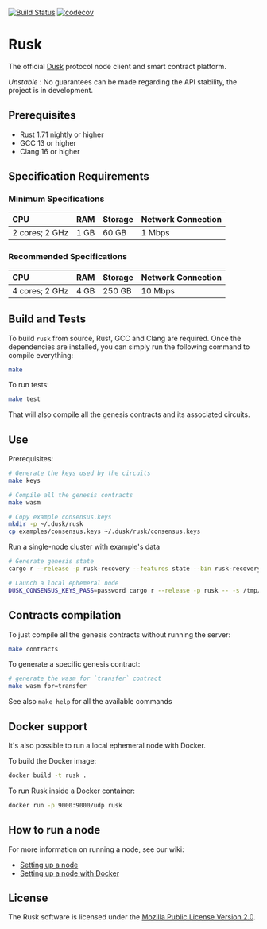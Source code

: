 [![Build Status](https://travis-ci.com/dusk-network/rusk.svg?branch=master)](https://travis-ci.com/dusk-network/rusk)
[![codecov](https://codecov.io/gh/dusk-network/rusk/branch/master/graph/badge.svg)](https://codecov.io/gh/dusk-network/rusk)

# Rusk

The official [Dusk](https://dusk.network/) protocol node client and smart contract platform.

_Unstable_ : No guarantees can be made regarding the API stability, the project
is in development.

## Prerequisites

- Rust 1.71 nightly or higher
- GCC 13 or higher
- Clang 16 or higher

## Specification Requirements

### Minimum Specifications

| CPU | RAM | Storage | Network Connection |
| :--- | :--- | :--- | :--- |
| 2 cores; 2 GHz | 1 GB | 60 GB | 1 Mbps |

### Recommended Specifications

| CPU | RAM | Storage | Network Connection |
| :--- | :--- | :--- | :--- |
| 4 cores; 2 GHz | 4 GB | 250 GB | 10 Mbps |

## Build and Tests

To build `rusk` from source, Rust, GCC and Clang are required. Once the dependencies are installed, you can simply run the following command to compile everything:

```bash
make
```

To run tests:

```bash
make test
```

That will also compile all the genesis contracts and its associated circuits.

## Use

Prerequisites:

```bash
# Generate the keys used by the circuits
make keys

# Compile all the genesis contracts
make wasm

# Copy example consensus.keys
mkdir -p ~/.dusk/rusk
cp examples/consensus.keys ~/.dusk/rusk/consensus.keys
```

Run a single-node cluster with example's data

```bash
# Generate genesis state
cargo r --release -p rusk-recovery --features state --bin rusk-recovery-state -- --init examples/genesis.toml -o /tmp/example.state

# Launch a local ephemeral node
DUSK_CONSENSUS_KEYS_PASS=password cargo r --release -p rusk -- -s /tmp/example.state
```

## Contracts compilation

To just compile all the genesis contracts without running the server:

```bash
make contracts
```

To generate a specific genesis contract:

```bash
# generate the wasm for `transfer` contract
make wasm for=transfer
```

See also `make help` for all the available commands

## Docker support

It's also possible to run a local ephemeral node with Docker.

To build the Docker image:

```bash
docker build -t rusk .
```

To run Rusk inside a Docker container:

```bash
docker run -p 9000:9000/udp rusk
```

## How to run a node

For more information on running a node, see our wiki: 
- [Setting up a node](https://wiki.dusk.network/en/setting-up-node)
- [Setting up a node with Docker](https://wiki.dusk.network/en/setting-up-a-node-docker)

## License

The Rusk software is licensed under the [Mozilla Public License Version 2.0](./LICENSE).
